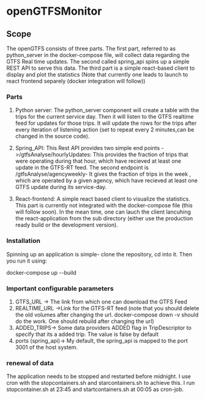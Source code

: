 # openGTFSMonitor

## Scope
The openGTFS consists of three parts. The first part, referred to as python_server in the docker-compose file, will collect data regarding the GTFS Real time updates. The second called spring_api spins up a simple REST API to serve this data. The third part is a simple react-based client to display and plot the statistics (Note that currently one leads to launch to react frontend separely (docker integration will follow))

### Parts

1. Python server: The python_server component will create a table with the trips for the current service day. Then it will listen to the GTFS realtime feed for updates for those trips. It will update the rows for the trips after every iteration of listening action (set to repeat every 2 minutes,can be changed in the source code).

2. Spring_API: This Rest API provides two simple end points ->/gtfsAnalyse/hourlyUpdates: This provides the fraction of trips that were operating during that hour, which have recieved at least one update in the GTFS-RT feed.  The second endpoint is /gtfsAnalyse/agencyweekly- It gives the fraction of trips in the week , which are operated by a given agency, which have recieved at least one GTFS update during its service-day.

3. React-frontend: A simple react based client to visualize the statistics. This part is currently not integrated with the docker-compose file (this will follow soon). In the mean time, one can lauch the client lancuhing the react-application from the sub directory (either use the production ready build or the development version).

### Installation
Spinning up an application is simple- clone the repository, cd into it. Then you run it using:

   docker-compose up --build

### Important configurable parameters

 1. GTFS_URL -> The link from which one can download the GTFS Feed
 2. REALTIME_URL ->Link for the GTFS-RT feed (note that you should delete the old volumes after changing the url. docker-compose down -v should do the work. One should rebuild after changing the url)
 3. ADDED_TRIPS-> Some data providers ADDED flag in TripDescriptor to specify that its a added trip. The value is false by default
 4. ports (spring_api)-> My default, the spring_api is mapped to the port 3001 of the host system. 

### renewal of data
The application needs to be stopped and restarted before midnight. I use cron with the stopcontainers.sh and starcontainers.sh to achieve this. I run stopcontainer.sh at 23:45 and startcontainers.sh at 00:05 as cron-job.